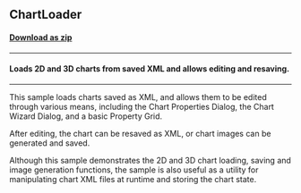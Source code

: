 ## ChartLoader
#### [Download as zip](https://minhaskamal.github.io/DownGit/#/home?url=https://github.com/GrapeCity/ComponentOne-WinForms-Samples/tree/master/NetFramework\Charts\VB\ChartLoader)
____
#### Loads 2D and 3D charts from saved XML and allows editing and resaving.
____
This sample loads charts saved as XML, and allows them to be edited through various means, including the Chart Properties Dialog, the Chart Wizard Dialog, and a basic Property Grid. 

After editing, the chart can be resaved as XML, or chart images can be generated and saved. 

Although this sample demonstrates the 2D and 3D chart loading, saving and image generation functions, the sample is also useful as a utility for manipulating chart XML files at runtime and storing the chart state. 



